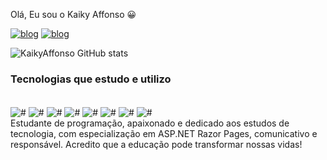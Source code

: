 Olá, Eu sou o Kaiky Affonso 😀

[![blog](https://img.shields.io/badge/Instagram-E4405F?style=for-the-badge&logo=instagram&logoColor=white)](https://www.instagram.com/kaiky_affonso)
[![blog](https://img.shields.io/badge/LinkedIn-0077B5?style=for-the-badge&logo=linkedin&logoColor=white)](https://www.linkedin.com/in/kaiky-affonso/)

![KaikyAffonso GitHub stats](https://github-readme-stats.vercel.app/api?username=kaikyaffonso&show_icons=true&theme=radical)

### Tecnologias que estudo e utilizo 

<div style= "display: inline_block"><br>
<img align="center" alt="#" src="https://img.shields.io/badge/C%23-239120?style=for-the-badge&logo=c-sharp&logoColor=white"/>
<img align="center" alt="#" src="https://img.shields.io/badge/.NET-5C2D91?style=for-the-badge&logo=.net&logoColor=white"/>
<img align="center" alt="#" src="https://img.shields.io/badge/JavaScript-F7DF1E?style=for-the-badge&logo=javascript&logoColor=black"/>
<img align="center" alt="#" src="https://img.shields.io/badge/Microsoft_SQL_Server-CC2927?style=for-the-badge&logo=microsoft-sql-server&logoColor=white"/>
<img align="center" alt="#" src="https://img.shields.io/badge/HTML5-E34F26?style=for-the-badge&logo=html5&logoColor=white"/>
<img align="center" alt="#" src="https://img.shields.io/badge/CSS3-1572B6?style=for-the-badge&logo=css3&logoColor=white"/>

<img align="center" alt="#" src="https://img.shields.io/badge/Bootstrap-563D7C?style=for-the-badge&logo=bootstrap&logoColor=white"/>
<img align="center" alt="#" src="https://img.shields.io/badge/GIT-E44C30?style=for-the-badge&logo=git&logoColor=white"/>


</div>
 Estudante de programação, apaixonado e dedicado aos estudos de tecnologia, com especialização em ASP.NET Razor Pages, comunicativo e responsável. Acredito que a educação pode transformar nossas vidas! 
